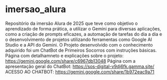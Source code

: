 # imersao_alura
Repositório da  imersão Alura de 2025 que teve como objetivo o aprendizado de forma prática, a utilizar o Gemini para diversas aplicações, como a criação de prompts eficazes, a automação de tarefas do dia a dia e o desenvolvimento de projetos utilizando ferramentas como Google AI Studio e a API do Gemini. 
O Projeto desenvolvido com o conhecimento adquirido foi um ChatBot de Primeiros Socorros com instruções básicas.
Página com detalhamneto e explicações sobre o projeto: https://gemini.google.com/share/c6967db13048
Página com a apresentação geral do ChatBot: https://sos-digital-v9dj6fk.gamma.site/
ACESSO AO CHATBOT: https://gemini.google.com/share/1b972eac9a71

